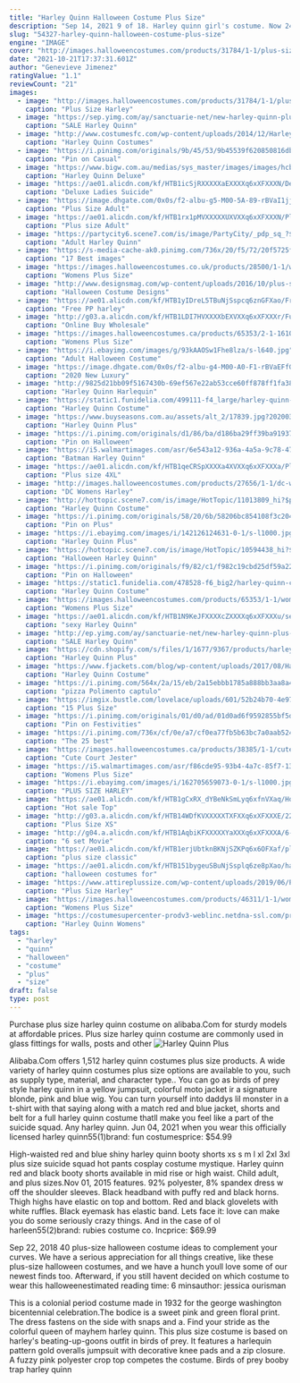 ```yaml
---
title: "Harley Quinn Halloween Costume Plus Size"
description: "Sep 14, 2021 9 of 18. Harley quinn girl's costume. Now 24% off. $28 at amazon. If you dont have the time (or patience) to sew a harley quinn halloween costume, dont worry. This store-bought tutu version is so cute that no one will think its less than handmade. 10 of 18. Harley quinnestimated reading time: 5 mins"
slug: "54327-harley-quinn-halloween-costume-plus-size"
engine: "IMAGE"
cover: "http://images.halloweencostumes.com/products/31784/1-1/plus-size-harley-quinn-costume.jpg"
date: "2021-10-21T17:37:31.601Z"
author: "Genevieve Jimenez"
ratingValue: "1.1"
reviewCount: "21"
images:
  - image: "http://images.halloweencostumes.com/products/31784/1-1/plus-size-harley-quinn-costume.jpg"
    caption: "Plus Size Harley"
  - image: "https://sep.yimg.com/ay/sanctuarie-net/new-harley-quinn-plus-size-supersize-costume-0x-1x-2x-3x-4x-5x-6x-7x-8x-36.jpg"
    caption: "SALE Harley Quinn"
  - image: "http://www.costumesfc.com/wp-content/uploads/2014/12/Harley-Quinn-Costume-Plus-Size.jpg"
    caption: "Harley Quinn Costumes"
  - image: "https://i.pinimg.com/originals/9b/45/53/9b45539f620850816db94f7d63c33f13.jpg"
    caption: "Pin on Casual"
  - image: "https://www.bigw.com.au/medias/sys_master/images/images/hcb/hf4/17522342428702.jpg"
    caption: "Harley Quinn Deluxe"
  - image: "https://ae01.alicdn.com/kf/HTB1icSjRXXXXXaEXXXXq6xXFXXXN/Deluxe-Ladies-Suicide-Squad-Harley-Quinn-Cosplay-Fantasias-Costumes-Plus-Size-XL-Women-s-Themed-Party.jpg_640x640.jpg"
    caption: "Deluxe Ladies Suicide"
  - image: "https://image.dhgate.com/0x0s/f2-albu-g5-M00-5A-89-rBVaI1jjp7qAKQ9CAAEVufBcmk8385.jpg/plus-size-adult-women-comics-super-harley.jpg"
    caption: "Plus Size Adult"
  - image: "https://ae01.alicdn.com/kf/HTB1rx1pMVXXXXXUXVXXq6xXFXXXN/Plus-size-Adult-Women-Comics-Super-Harley-Quinn-Costume-Fancy-Dress-Harlyquinn-Cosplay-Halloween-Costumes-for.jpg_640x640.jpg"
    caption: "Plus size Adult"
  - image: "https://partycity6.scene7.com/is/image/PartyCity/_pdp_sq_?$_1000x1000_$&$product=PartyCity/P750642_01"
    caption: "Adult Harley Quinn"
  - image: "https://s-media-cache-ak0.pinimg.com/736x/20/f5/72/20f5725fc8b211c7793da4d73fb7ab7f.jpg"
    caption: "17 Best images"
  - image: "https://images.halloweencostumes.co.uk/products/28500/1-1/womens-plus-size-harley-jester-costume.jpg"
    caption: "Womens Plus Size"
  - image: "http://www.designsmag.com/wp-content/uploads/2016/10/plus-size-harlequin-clown-costume.jpg"
    caption: "Halloween Costume Designs"
  - image: "https://ae01.alicdn.com/kf/HTB1yIDreL5TBuNjSspcq6znGFXao/Free-PP-harley-quinn-cosplay-costume-full-set-suicide-squad-clown-halloween-costume-for-women-XXL.jpg"
    caption: "Free PP harley"
  - image: "http://g03.a.alicdn.com/kf/HTB1LDI7HVXXXXbEXVXXq6xXFXXXr/Funny-font-b-Harley-b-font-font-b-Quinn-b-font-font-b-Costume-b-font.jpg"
    caption: "Online Buy Wholesale"
  - image: "https://images.halloweencostumes.ca/products/65353/2-1-161028/womens-plus-size-harley-quinn-gold-overalls-costume-alt-1.jpg"
    caption: "Womens Plus Size"
  - image: "https://i.ebayimg.com/images/g/93kAAOSw1Fhe8lza/s-l640.jpg"
    caption: "Adult Halloween Costume"
  - image: "https://image.dhgate.com/0x0s/f2-albu-g4-M00-A0-F1-rBVaEFfGQMaATbDsAAHxl2I-9W0560.jpg/2020-new-luxury-harley-quinn-costumes-embroidery.jpg"
    caption: "2020 New Luxury"
  - image: "http://9825d21bb09f5167430b-69ef567e22ab53cce60ff878ff1fa384.r12.cf2.rackcdn.com/product-hugerect-199966-6610-1377648725-ccc3120f78e2878506bbf6f9ce1b19b2.377648726_type_hugerect_nid_199966_uid_6610_0"
    caption: "Harley Quinn Harlequin"
  - image: "https://static1.funidelia.com/499111-f4_large/harley-quinn-costume-plus-size-suicide-squad-.jpg"
    caption: "Harley Quinn Costume"
  - image: "https://www.buyseasons.com.au/assets/alt_2/17839.jpg?20200320200158"
    caption: "Harley Quinn Plus"
  - image: "https://i.pinimg.com/originals/d1/86/ba/d186ba29ff39ba91937cf66dad4b9bf8.jpg"
    caption: "Pin on Halloween"
  - image: "https://i5.walmartimages.com/asr/6e543a12-936a-4a5a-9c78-47a8e5820c60_1.0a715e279e57993089a0a43773c75b9f.jpeg"
    caption: "Batman Harley Quinn"
  - image: "https://ae01.alicdn.com/kf/HTB1qeCRSpXXXXa4XVXXq6xXFXXXa/Plus-size-4XL-Comics-Super-Harley-Quinn-Costume-sailor-Fancy-Dress-Harlyquinn-Cosplay-Halloween-Costumes-for.jpg_640x640.jpg"
    caption: "Plus size 4XL"
  - image: "http://images.halloweencostumes.com/products/27656/1-1/dc-womens-harley-quinn-costume.jpg"
    caption: "DC Womens Harley"
  - image: "http://hottopic.scene7.com/is/image/HotTopic/11013809_hi?$pdp_hero_standard$"
    caption: "Harley Quinn Costume"
  - image: "https://i.pinimg.com/originals/58/20/6b/58206bc854108f3c20473899e91f8e97.jpg"
    caption: "Pin on Plus"
  - image: "https://i.ebayimg.com/images/i/142126124631-0-1/s-l1000.jpg"
    caption: "Harley Quinn Plus"
  - image: "https://hottopic.scene7.com/is/image/HotTopic/10594438_hi?$td_pdp_zoom_image$"
    caption: "Halloween Harley Quinn"
  - image: "https://i.pinimg.com/originals/f9/82/c1/f982c19cbd25df59a2252215a94ca010.png"
    caption: "Pin on Halloween"
  - image: "https://static1.funidelia.com/478528-f6_big2/harley-quinn-costume-plus-size-suicide-squad-.jpg"
    caption: "Harley Quinn Costume"
  - image: "https://images.halloweencostumes.com/products/65353/1-1/womens-plus-size-harley-quinn-gold-overalls-costume.jpg"
    caption: "Womens Plus Size"
  - image: "https://ae01.alicdn.com/kf/HTB1N9KeJFXXXXcZXXXXq6xXFXXXu/sexy-Harley-Quinn-Costume-adult-cosplay-halloween-costumes-for-women-Clown-fancy-dress-superhero-party-plus.jpg"
    caption: "sexy Harley Quinn"
  - image: "http://ep.yimg.com/ay/sanctuarie-net/new-harley-quinn-plus-size-supersize-costume-0x-1x-2x-3x-4x-5x-6x-7x-8x-25.jpg"
    caption: "SALE Harley Quinn"
  - image: "https://cdn.shopify.com/s/files/1/1677/9367/products/harley-quinn-plus-size-costume-for-adults-warner-bros-dc-comics-rubies-adults-womens-dc-17839-4_cdf62144-87ea-48ae-a038-4a7bfc980de9_1400x.jpg?v=1588847227"
    caption: "Harley Quinn Plus"
  - image: "https://www.fjackets.com/blog/wp-content/uploads/2017/08/Harley-Quinn-Plus-size-costume-set.jpg"
    caption: "Harley Quinn Costume"
  - image: "https://i.pinimg.com/564x/2a/15/eb/2a15ebbb1785a888bb3aa8a48e73d9c4.jpg"
    caption: "pizza Polimento captulo"
  - image: "https://imgix.bustle.com/lovelace/uploads/601/52b24b70-4e97-0133-b5bf-0ab105c98dff.jpg?w=646&fit=max&auto=format&q=70"
    caption: "15 Plus Size"
  - image: "https://i.pinimg.com/originals/01/d0/ad/01d0ad6f9592855bf5d652bb983d764d.jpg"
    caption: "Pin on Festivities"
  - image: "https://i.pinimg.com/736x/cf/0e/a7/cf0ea77fb5b63bc7a0aab524aaa4833a--joker-costume-halloween-costumes.jpg"
    caption: "The 25 best"
  - image: "https://images.halloweencostumes.ca/products/38385/1-1/cute-court-jester-plus-size-womens-costume.jpg"
    caption: "Cute Court Jester"
  - image: "https://i5.walmartimages.com/asr/f86cde95-93b4-4a7c-85f7-13ef6ff8610f.fe514f0ea027368cc57439c83e9cb71c.jpeg"
    caption: "Womens Plus Size"
  - image: "https://i.ebayimg.com/images/i/162705659073-0-1/s-l1000.jpg"
    caption: "PLUS SIZE HARLEY"
  - image: "https://ae01.alicdn.com/kf/HTB1gCxRX_dYBeNkSmLyq6xfnVXaq/Hot-sale-Top-T-Shirts-for-Women-Plus-Size-S-2XL-Suicide-Squad-Harley-Quinn-Halloween.jpg"
    caption: "Hot sale Top"
  - image: "http://g03.a.alicdn.com/kf/HTB14WDfKVXXXXXTXFXXq6xXFXXXE/222209849/HTB14WDfKVXXXXXTXFXXq6xXFXXXE.jpg?size=73884&height=800&width=800&hash=ac30103040bb7c17527b450778d83a7e"
    caption: "Plus Size XS"
  - image: "http://g04.a.alicdn.com/kf/HTB1AqbiKFXXXXXYaXXXq6xXFXXXA/6-set-Movie-2016-Suicide-Squad-Harley-Quinn-costume-women-sexy-party-cosplay-halloween-costumes-for.jpg"
    caption: "6 set Movie"
  - image: "https://ae01.alicdn.com/kf/HTB1erjUbtknBKNjSZKPq6x6OFXaf/plus-size-classic-joker-and-harley-costumes-children-suicide-squad-adults-costume-for-women-cosplay-arkham.jpg"
    caption: "plus size classic"
  - image: "https://ae01.alicdn.com/kf/HTB151bygeuSBuNjSsplq6ze8pXao/halloween-costumes-for-women-plus-size-harley-costumes-for-adults-suicide-squad-cosplay-costume-jacket-acessorios.jpg"
    caption: "halloween costumes for"
  - image: "https://www.attireplussize.com/wp-content/uploads/2019/06/Plus-Size-Harley-Quinn-Formal-Dress.jpg"
    caption: "Plus Size Harley"
  - image: "https://images.halloweencostumes.com/products/46311/1-1/womens-haute-harlequin-costume-plus-size.jpg"
    caption: "Womens Plus Size"
  - image: "https://costumesupercenter-prodv3-weblinc.netdna-ssl.com/product_images/womens-harley-quinn-costume-1/5aaa5c3b69702d1eaf0002d0/zoom.jpg?c=1525290510"
    caption: "Harley Quinn Womens"
tags:
  - "harley"
  - "quinn"
  - "halloween"
  - "costume"
  - "plus"
  - "size"
draft: false
type: post
---
```


Purchase plus size harley quinn costume on alibaba.Com for sturdy models at affordable prices. Plus size harley quinn costume are commonly used in glass fittings for walls, posts and other
![Harley Quinn Plus](https://i.ebayimg.com/images/i/142126124631-0-1/s-l1000.jpg "Harley Quinn Plus")

Alibaba.Com offers 1,512 harley quinn costumes plus size products. A wide variety of harley quinn costumes plus size options are available to you, such as supply type, material, and character type.. You can go as birds of prey style harley quinn in a yellow jumpsuit, colorful moto jacket ir a signature blonde, pink and blue wig. You can turn yourself into daddys lil monster in a t-shirt with that saying along with a match red and blue jacket, shorts and belt for a full harley quinn costume thatll make you feel like a part of the suicide squad. Any harley quinn. Jun 04, 2021 when you wear this officially licensed harley quinn55(1)brand: fun costumesprice: $54.99
<!--inArticleAds-->

<!--galleryOne-->

High-waisted red and blue shiny harley quinn booty shorts xs s m l xl 2xl 3xl plus size suicide squad hot pants cosplay costume mystique. Harley quinn red and black booty shorts available in mid rise or high waist. Child adult, and plus sizes.Nov 01, 2015 features. 92% polyester, 8% spandex dress w off the shoulder sleeves. Black headband with puffy red and black horns. Thigh highs have elastic on top and bottom. Red and black glovelets with white ruffles. Black eyemask has elastic band. Lets face it: love can make you do some seriously crazy things. And in the case of ol harleen55(2)brand: rubies costume co. Incprice: $69.99
<!--inArticleAds-->

<!--galleryTwo-->

Sep 22, 2018 40 plus-size halloween costume ideas to complement your curves. We have a serious appreciation for all things creative, like these plus-size halloween costumes, and we have a hunch youll love some of our newest finds too. Afterward, if you still havent decided on which costume to wear this halloweenestimated reading time: 6 minsauthor: jessica ourisman
<!--galleryThree-->

This is a colonial period costume made in 1932 for the george washington bicentennial celebration.The bodice is a sweet pink and green floral print. The dress fastens on the side with snaps and a. Find your stride as the colorful queen of mayhem  harley quinn. This plus size costume is based on harley's beating-up-goons outfit in birds of prey. It features a harlequin pattern gold overalls jumpsuit with decorative knee pads and a zip closure. A fuzzy pink polyester crop top competes the costume. Birds of prey booby trap harley quinn